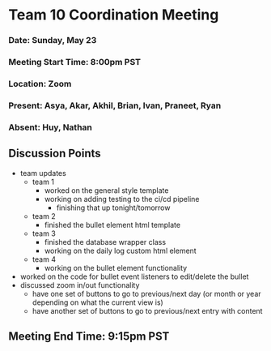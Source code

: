 # Team 10 Coordination Meeting
### Date: Sunday, May 23
### Meeting Start Time: 8:00pm PST
### Location: Zoom
### Present: Asya, Akar, Akhil, Brian, Ivan, Praneet, Ryan
### Absent: Huy, Nathan
## Discussion Points
- team updates
  - team 1
    - worked on the general style template
    - working on adding testing to the ci/cd pipeline
      - finishing that up tonight/tomorrow
  - team 2
    - finished the bullet element html template
  - team 3
    - finished the database wrapper class
    - working on the daily log custom html element
  - team 4
    - working on the bullet element functionality
- worked on the code for bullet event listeners to edit/delete the bullet
- discussed zoom in/out functionality
  - have one set of buttons to go to previous/next day (or month or year depending on what the current view is)
  - have another set of buttons to go to previous/next entry with content
## Meeting End Time: 9:15pm PST
